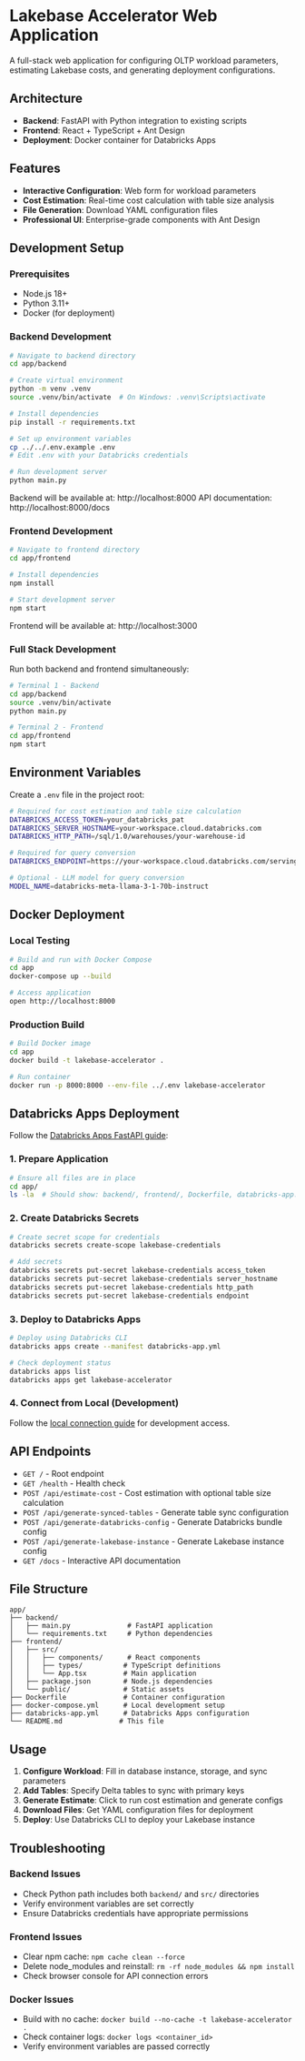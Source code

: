 # Lakebase Accelerator Web Application

A full-stack web application for configuring OLTP workload parameters, estimating Lakebase costs, and generating deployment configurations.

## Architecture

- **Backend**: FastAPI with Python integration to existing scripts
- **Frontend**: React + TypeScript + Ant Design
- **Deployment**: Docker container for Databricks Apps

## Features

- **Interactive Configuration**: Web form for workload parameters
- **Cost Estimation**: Real-time cost calculation with table size analysis
- **File Generation**: Download YAML configuration files
- **Professional UI**: Enterprise-grade components with Ant Design

## Development Setup

### Prerequisites

- Node.js 18+
- Python 3.11+
- Docker (for deployment)

### Backend Development

```bash
# Navigate to backend directory
cd app/backend

# Create virtual environment
python -m venv .venv
source .venv/bin/activate  # On Windows: .venv\Scripts\activate

# Install dependencies
pip install -r requirements.txt

# Set up environment variables
cp ../../.env.example .env
# Edit .env with your Databricks credentials

# Run development server
python main.py
```

Backend will be available at: http://localhost:8000
API documentation: http://localhost:8000/docs

### Frontend Development

```bash
# Navigate to frontend directory
cd app/frontend

# Install dependencies
npm install

# Start development server
npm start
```

Frontend will be available at: http://localhost:3000

### Full Stack Development

Run both backend and frontend simultaneously:

```bash
# Terminal 1 - Backend
cd app/backend
source .venv/bin/activate
python main.py

# Terminal 2 - Frontend  
cd app/frontend
npm start
```

## Environment Variables

Create a `.env` file in the project root:

```bash
# Required for cost estimation and table size calculation
DATABRICKS_ACCESS_TOKEN=your_databricks_pat
DATABRICKS_SERVER_HOSTNAME=your-workspace.cloud.databricks.com
DATABRICKS_HTTP_PATH=/sql/1.0/warehouses/your-warehouse-id

# Required for query conversion
DATABRICKS_ENDPOINT=https://your-workspace.cloud.databricks.com/serving-endpoints

# Optional - LLM model for query conversion
MODEL_NAME=databricks-meta-llama-3-1-70b-instruct
```

## Docker Deployment

### Local Testing

```bash
# Build and run with Docker Compose
cd app
docker-compose up --build

# Access application
open http://localhost:8000
```

### Production Build

```bash
# Build Docker image
cd app
docker build -t lakebase-accelerator .

# Run container
docker run -p 8000:8000 --env-file ../.env lakebase-accelerator
```

## Databricks Apps Deployment

Follow the [Databricks Apps FastAPI guide](https://apps-cookbook.dev/docs/fastapi/getting_started/create):

### 1. Prepare Application

```bash
# Ensure all files are in place
cd app/
ls -la  # Should show: backend/, frontend/, Dockerfile, databricks-app.yml
```

### 2. Create Databricks Secrets

```bash
# Create secret scope for credentials
databricks secrets create-scope lakebase-credentials

# Add secrets
databricks secrets put-secret lakebase-credentials access_token
databricks secrets put-secret lakebase-credentials server_hostname  
databricks secrets put-secret lakebase-credentials http_path
databricks secrets put-secret lakebase-credentials endpoint
```

### 3. Deploy to Databricks Apps

```bash
# Deploy using Databricks CLI
databricks apps create --manifest databricks-app.yml

# Check deployment status
databricks apps list
databricks apps get lakebase-accelerator
```

### 4. Connect from Local (Development)

Follow the [local connection guide](https://apps-cookbook.dev/docs/fastapi/getting_started/connections/connect_from_local) for development access.

## API Endpoints

- `GET /` - Root endpoint
- `GET /health` - Health check
- `POST /api/estimate-cost` - Cost estimation with optional table size calculation
- `POST /api/generate-synced-tables` - Generate table sync configuration
- `POST /api/generate-databricks-config` - Generate Databricks bundle config
- `POST /api/generate-lakebase-instance` - Generate Lakebase instance config
- `GET /docs` - Interactive API documentation

## File Structure

```
app/
├── backend/
│   ├── main.py              # FastAPI application
│   └── requirements.txt     # Python dependencies
├── frontend/
│   ├── src/
│   │   ├── components/      # React components
│   │   ├── types/          # TypeScript definitions
│   │   └── App.tsx         # Main application
│   ├── package.json        # Node.js dependencies
│   └── public/             # Static assets
├── Dockerfile              # Container configuration
├── docker-compose.yml      # Local development setup
├── databricks-app.yml      # Databricks Apps configuration
└── README.md              # This file
```

## Usage

1. **Configure Workload**: Fill in database instance, storage, and sync parameters
2. **Add Tables**: Specify Delta tables to sync with primary keys
3. **Generate Estimate**: Click to run cost estimation and generate configs
4. **Download Files**: Get YAML configuration files for deployment
5. **Deploy**: Use Databricks CLI to deploy your Lakebase instance

## Troubleshooting

### Backend Issues

- Check Python path includes both `backend/` and `src/` directories
- Verify environment variables are set correctly
- Ensure Databricks credentials have appropriate permissions

### Frontend Issues

- Clear npm cache: `npm cache clean --force`
- Delete node_modules and reinstall: `rm -rf node_modules && npm install`
- Check browser console for API connection errors

### Docker Issues

- Build with no cache: `docker build --no-cache -t lakebase-accelerator .`
- Check container logs: `docker logs <container_id>`
- Verify environment variables are passed correctly
